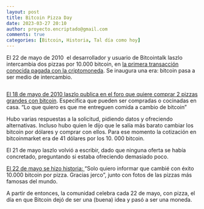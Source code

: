 ```yaml
---
layout: post
title: Bitcoin Pizza Day
date: 2023-03-27 20:10
author: proyecto.encriptado@gmail.com
comments: true
categories: [Bitcoin, Historia, Tal día como hoy]
---
```

<!-- wp:paragraph {"style":{"elements":{"link":{"color":{"text":"#0745e3"}}}}} -->
<p class="has-link-color">El 22 de mayo de 2010  el desarrollador y usuario de Bitcointalk laszlo intercambia dos pizzas por 10.000 bitcoin, en <a href="https://bitcointalk.org/index.php?topic=137">la primera transacción conocida pagada con la criptomoneda</a>. Se inaugura una era: bitcoin pasa a ser medio de intercambio.</p>
<!-- /wp:paragraph -->

<!-- wp:image {"id":646,"sizeSlug":"large","linkDestination":"none"} -->
<figure class="wp-block-image size-large"><img src="https://proyectobitcoin.com/wp-content/uploads/2023/03/22-de-mayo-1024x399.png" alt="" class="wp-image-646"/></figure>
<!-- /wp:image -->

<!-- wp:paragraph {"style":{"elements":{"link":{"color":{"text":"#0745e3"}}}}} -->
<p class="has-link-color"><a href="https://web.archive.org/web/20170112125248/http://motherboard.vice.com/blog/this-pizza-is-worth-750000">El 18 de mayo de 2010 laszlo publica en el foro que quiere comprar 2 pizzas grandes con bitcoin</a>. Especifica que pueden ser compradas o cocinadas en casa. “Lo que quiero es que me entreguen comida a cambio de bitcoin”</p>
<!-- /wp:paragraph -->

<!-- wp:paragraph -->
<p>Hubo varias respuestas a la solicitud, pidiendo datos y ofreciendo alternativas. Incluso hubo quien le dijo que le salía más barato cambiar los bitcoin por dólares y comprar con ellos. Para ese momento la cotización en bitcoinmarket era de 41 dólares por los 10. 000 bitcoin.</p>
<!-- /wp:paragraph -->

<!-- wp:paragraph -->
<p>El 21 de mayo laszlo volvió a escribir, dado que ninguna oferta se había concretado, preguntando si estaba ofreciendo demasiado poco. </p>
<!-- /wp:paragraph -->

<!-- wp:paragraph {"style":{"elements":{"link":{"color":{"text":"#0745e3"}}}}} -->
<p class="has-link-color"><a href="https://www.quierochat.com/la-historia-de-la-pizza-bitcoin/">El 22 de mayo se hizo historia: </a>“Solo quiero informar que cambié con éxito 10.000 bitcoin por pizza. Gracias jerco”, junto con fotos de las pizzas más famosas del mundo.</p>
<!-- /wp:paragraph -->

<!-- wp:paragraph -->
<p>A partir de entonces, la comunidad celebra cada 22 de mayo, con pizza, el día en que Bitcoin dejó de ser una (buena) idea y pasó a ser una moneda.</p>
<!-- /wp:paragraph -->
